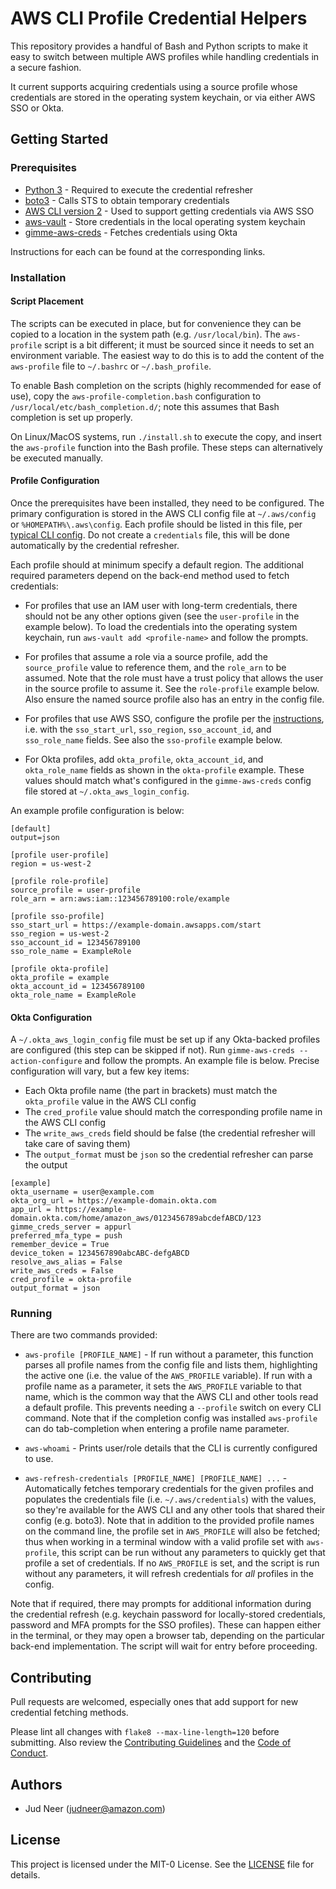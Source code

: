 # AWS CLI Profile Credential Helpers

This repository provides a handful of Bash and Python scripts to make it easy
to switch between multiple AWS profiles while handling credentials in a secure
fashion.

It current supports acquiring credentials using a source profile whose credentials
are stored in the operating system keychain, or via either AWS SSO or Okta.


## Getting Started


### Prerequisites

*  [Python 3](https://www.python.org/downloads/) - Required to execute the credential refresher
*  [boto3](https://aws.amazon.com/sdk-for-python/) - Calls STS to obtain temporary credentials
*  [AWS CLI version 2](https://aws.amazon.com/cli/) - Used to support getting credentials via AWS SSO
*  [aws-vault](https://github.com/99designs/aws-vault) - Store credentials in the local operating system keychain
*  [gimme-aws-creds](https://github.com/Nike-Inc/gimme-aws-creds) - Fetches credentials using Okta

Instructions for each can be found at the corresponding links.


### Installation

#### Script Placement

The scripts can be executed in place, but for convenience they can be copied to a location
in the system path (e.g. `/usr/local/bin`). The `aws-profile` script is a bit different; it
must be sourced since it needs to set an environment variable. The easiest way to do this
is to add the content of the `aws-profile` file to `~/.bashrc` or `~/.bash_profile`.

To enable Bash completion on the scripts (highly recommended for ease of use), copy the
`aws-profile-completion.bash` configuration to `/usr/local/etc/bash_completion.d/`; note
this assumes that Bash completion is set up properly.

On Linux/MacOS systems, run `./install.sh` to execute the copy, and insert the `aws-profile`
function into the Bash profile. These steps can alternatively be executed manually.

#### Profile Configuration

Once the prerequisites have been installed, they need to be configured. The primary configuration
is stored in the AWS CLI config file at `~/.aws/config` or `%HOMEPATH%\.aws\config`. Each profile
should be listed in this file, per [typical CLI config](https://docs.aws.amazon.com/cli/latest/userguide/cli-configure-files.html).
Do not create a `credentials` file, this will be done automatically by the credential refresher.

Each profile should at minimum specify a default region. The additional required parameters
depend on the back-end method used to fetch credentials:

*  For profiles that use an IAM user with long-term credentials, there should not be any other
   options given (see the `user-profile` in the example below). To load the credentials into
   the operating system keychain, run `aws-vault add <profile-name>` and follow the prompts.

*  For profiles that assume a role via a source profile, add the `source_profile` value to
   reference them, and the `role_arn` to be assumed. Note that the role must have a trust policy
   that allows the user in the source profile to assume it. See the `role-profile` example below.
   Also ensure the named source profile also has an entry in the config file.

*  For profiles that use AWS SSO, configure the profile per the [instructions](https://docs.aws.amazon.com/cli/latest/userguide/cli-configure-sso.html),
   i.e. with the `sso_start_url`, `sso_region`, `sso_account_id`, and `sso_role_name` fields.
   See also the `sso-profile` example below.

*  For Okta profiles, add `okta_profile`, `okta_account_id`, and `okta_role_name` fields
   as shown in the `okta-profile` example. These values should match what's configured in
   the `gimme-aws-creds` config file stored at `~/.okta_aws_login_config`.

An example profile configuration is below:

```
[default]
output=json

[profile user-profile]
region = us-west-2

[profile role-profile]
source_profile = user-profile
role_arn = arn:aws:iam::123456789100:role/example

[profile sso-profile]
sso_start_url = https://example-domain.awsapps.com/start
sso_region = us-west-2
sso_account_id = 123456789100
sso_role_name = ExampleRole

[profile okta-profile]
okta_profile = example
okta_account_id = 123456789100
okta_role_name = ExampleRole
```

#### Okta Configuration

A `~/.okta_aws_login_config` file must be set up if any Okta-backed profiles are configured
(this step can be skipped if not). Run `gimme-aws-creds --action-configure` and follow the
prompts. An example file is below. Precise configuration will vary, but a few key items:

*  Each Okta profile name (the part in brackets) must match the `okta_profile` value in the AWS CLI config
*  The `cred_profile` value should match the corresponding profile name in the AWS CLI config
*  The `write_aws_creds` field should be false (the credential refresher will take care of saving them)
*  The `output_format` must be `json` so the credential refresher can parse the output

```
[example]
okta_username = user@example.com
okta_org_url = https://example-domain.okta.com
app_url = https://example-domain.okta.com/home/amazon_aws/0123456789abcdefABCD/123
gimme_creds_server = appurl
preferred_mfa_type = push
remember_device = True
device_token = 1234567890abcABC-defgABCD
resolve_aws_alias = False
write_aws_creds = False
cred_profile = okta-profile
output_format = json
```


### Running

There are two commands provided:

*  `aws-profile [PROFILE_NAME]` - If run without a parameter, this function parses all
   profile names from the config file and lists them, highlighting the active one (i.e.
   the value of the `AWS_PROFILE` variable). If run with a profile name as a parameter,
   it sets the `AWS_PROFILE` variable to that name, which is the common way that the AWS
   CLI and other tools read a default profile. This prevents needing a `--profile` switch
   on every CLI command. Note that if the completion config was installed `aws-profile`
   can do tab-completion when entering a profile name parameter.

*  `aws-whoami` - Prints user/role details that the CLI is currently configured to use.

*  `aws-refresh-credentials [PROFILE_NAME] [PROFILE_NAME] ...` - Automatically fetches
   temporary credentials for the given profiles and populates the credentials file (i.e.
   `~/.aws/credentials`) with the values, so they're available for the AWS CLI and any
   other tools that shared their config (e.g. boto3). Note that in addition to the provided
   profile names on the command line, the profile set in `AWS_PROFILE` will also be fetched;
   thus when working in a terminal window with a valid profile set with `aws-profile`, this
   script can be run without any parameters to quickly get that profile a set of credentials.
   If no `AWS_PROFILE` is set, and the script is run without any parameters, it will refresh
   credentials for _all_ profiles in the config.

Note that if required, there may prompts for additional information during the credential
refresh (e.g. keychain password for locally-stored credentials, password and MFA prompts for
the SSO profiles). These can happen either in the terminal, or they may open a browser tab,
depending on the particular back-end implementation. The script will wait for entry before
proceeding.


## Contributing

Pull requests are welcomed, especially ones that add support for new credential fetching methods.

Please lint all changes with `flake8 --max-line-length=120` before submitting. Also review
the [Contributing Guidelines](CONTRIBUTING.md) and the [Code of Conduct](CODE_OF_CONDUCT.md).


## Authors

*  Jud Neer (judneer@amazon.com)


## License

This project is licensed under the MIT-0 License. See the [LICENSE](LICENSE) file for details.
